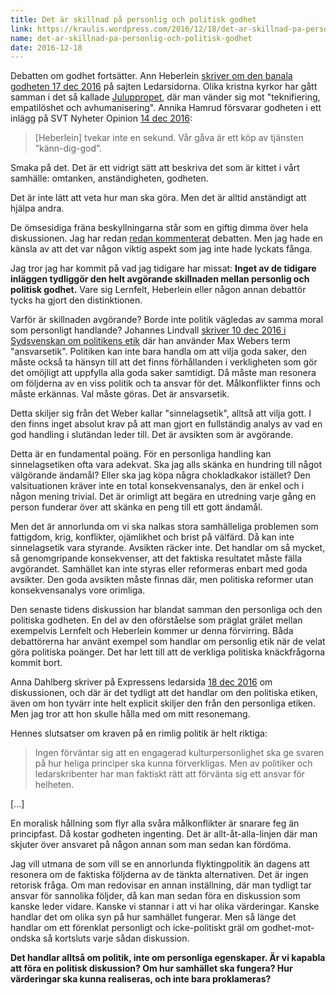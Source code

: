 ```yaml
---
title: Det är skillnad på personlig och politisk godhet
link: https://kraulis.wordpress.com/2016/12/18/det-ar-skillnad-pa-personlig-och-politisk-godhet/
name: det-ar-skillnad-pa-personlig-och-politisk-godhet
date: 2016-12-18
---
```

Debatten om godhet fortsätter. Ann Heberlein [skriver om den banala godheten 17 dec 2016](http://ledarsidorna.se/2016/12/ann-heberlein-den-banala-godheten/) på sajten Ledarsidorna. Olika kristna kyrkor har gått samman i det så kallade [Juluppropet](http://www.juluppropet.se/uppropet/), där man vänder sig mot "teknifiering, empatilöshet och avhumanisering". Annika Hamrud försvarar godheten i ett inlägg på SVT Nyheter Opinion [14 dec 2016](http://www.svt.se/opinion/article11534618.svt):

> [Heberlein] tvekar inte en sekund. Vår gåva är ett köp av tjänsten ”känn-dig-god”.

Smaka på det. Det är ett vidrigt sätt att beskriva det som är kittet i vårt samhälle: omtanken, anständigheten, godheten.

Det är inte lätt att veta hur man ska göra. Men det är alltid anständigt att hjälpa andra.

De ömsesidiga fräna beskyllningarna står som en giftig dimma över hela diskussionen. Jag har redan [redan kommenterat](/posts/) debatten. Men jag hade en känsla av att det var någon viktig aspekt som jag inte hade lyckats fånga.

Jag tror jag har kommit på vad jag tidigare har missat: **Inget av de tidigare inläggen tydliggör den helt avgörande skillnaden mellan personlig och politisk godhet.** Vare sig Lernfelt, Heberlein eller någon annan debattör tycks ha gjort den distinktionen.



Varför är skillnaden avgörande? Borde inte politik vägledas av samma moral som personligt handlande? Johannes Lindvall [skriver 10 dec 2016 i Sydsvenskan om politikens etik](http://www.sydsvenskan.se/2016-12-10/konflikternas-mellanvag) där han använder Max Webers term "ansvarsetik". Politiken kan inte bara handla om att vilja goda saker, den måste också ta hänsyn till att det finns förhållanden i verkligheten som gör det omöjligt att uppfylla alla goda saker samtidigt. Då måste man resonera om följderna av en viss politik och ta ansvar för det. Målkonflikter finns och måste erkännas. Val måste göras. Det är ansvarsetik.

Detta skiljer sig från det Weber kallar "sinnelagsetik", alltså att vilja gott. I den finns inget absolut krav på att man gjort en fullständig analys av vad en god handling i slutändan leder till. Det är avsikten som är avgörande.

Detta är en fundamental poäng. För en personliga handling kan sinnelagsetiken ofta vara adekvat. Ska jag alls skänka en hundring till något välgörande ändamål? Eller ska jag köpa några chokladkakor istället? Den valsituationen kräver inte en total konsekvensanalys, den är enkel och i någon mening trivial. Det är orimligt att begära en utredning varje gång en person funderar över att skänka en peng till ett gott ändamål.

Men det är annorlunda om vi ska nalkas stora samhälleliga problemen som fattigdom, krig, konflikter, ojämlikhet och brist på välfärd. Då kan inte sinnelagsetik vara styrande. Avsikten räcker inte. Det handlar om så mycket, så genomgripande konsekvenser, att det faktiska resultatet måste fälla avgörandet. Samhället kan inte styras eller reformeras enbart med goda avsikter. Den goda avsikten måste finnas där, men politiska reformer utan konsekvensanalys vore orimliga.

Den senaste tidens diskussion har blandat samman den personliga och den politiska godheten. En del av den oförståelse som präglat grälet mellan exempelvis Lernfelt och Heberlein kommer ur denna förvirring. Båda debattörerna har använt exempel som handlar om personlig etik när de velat göra politiska poänger. Det har lett till att de verkliga politiska knäckfrågorna kommit bort.

Anna Dahlberg skriver på Expressens ledarsida [18 dec 2016](http://www.expressen.se/ledare/anna-dahlberg/fastna-inte-i-goda-mot-onda-fallan/) om diskussionen, och där är det tydligt att det handlar om den politiska etiken, även om hon tyvärr inte helt explicit skiljer den från den personliga etiken. Men jag tror att hon skulle hålla med om mitt resonemang.

Hennes slutsatser om kraven på en rimlig politik är helt riktiga:

> Ingen förväntar sig att en engagerad kulturpersonlighet ska ge svaren på hur heliga principer ska kunna förverkligas. Men av politiker och ledarskribenter har man faktiskt rätt att förvänta sig ett ansvar för helheten.

[...]

En moralisk hållning som flyr alla svåra målkonflikter är snarare feg än principfast. Då kostar godheten ingenting. Det är allt-åt-alla-linjen där man skjuter över ansvaret på någon annan som man sedan kan fördöma.

Jag vill utmana de som vill se en annorlunda flyktingpolitik än dagens att resonera om de faktiska följderna av de tänkta alternativen. Det är ingen retorisk fråga. Om man redovisar en annan inställning, där man tydligt tar ansvar för sannolika följder, då kan man sedan föra en diskussion som kanske leder vidare. Kanske vi stannar i att vi har olika värderingar. Kanske handlar det om olika syn på hur samhället fungerar. Men så länge det handlar om ett förenklat personligt och icke-politiskt gräl om godhet-mot-ondska så kortsluts varje sådan diskussion.

**Det handlar alltså om politik, inte om personliga egenskaper. Är vi kapabla att föra en politisk diskussion? Om hur samhället ska fungera? Hur värderingar ska kunna realiseras, och inte bara proklameras?**

